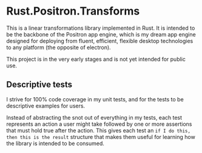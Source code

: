 
# Rust.Positron.Transforms

This is a linear transformations library implemented in Rust. It is intended to be the backbone of the Positron app engine, which is my dream app engine designed for deploying from fluent, efficient, flexible desktop technologies to any platform (the opposite of electron).

This project is in the very early stages and is not yet intended for public use. 

## Descriptive tests

I strive for 100% code coverage in my unit tests, and for the tests to be descriptive examples for users. 

Instead of abstracting the snot out of everything in my tests, each test represents an action a user might take followed by one or more assertions that must hold true after the action. This gives each test an `if I do this, then this is the result` structure that makes them useful for learning how the library is intended to be consumed.